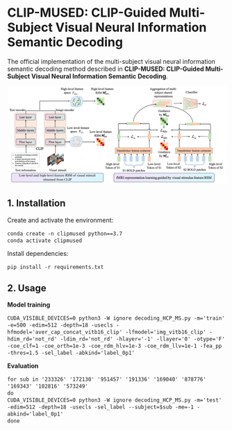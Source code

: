 # CLIP-MUSED: CLIP-Guided Multi-Subject Visual Neural Information Semantic Decoding

The official implementation of the multi-subject visual neural information semantic decoding method described in **CLIP-MUSED: CLIP-Guided Multi-Subject Visual Neural Information Semantic Decoding**.

![Diagram](./figure/diagram.png)

## 1. Installation
Create and activate the environment:
```shell
conda create -n clipmused python==3.7
conda activate clipmused
```
Install dependencies:
```shell
pip install -r requirements.txt
```

## 2. Usage
**Model training**
```shell
CUDA_VISIBLE_DEVICES=0 python3 -W ignore decoding_HCP_MS.py -m='train' -e=500 -edim=512 -depth=18 -usecls -hfmodel='aver_cap_concat_vitb16_clip' -lfmodel='img_vitb16_clip' -hdim_rd='not_rd' -ldim_rd='not_rd' -hlayer='-1' -llayer='0' -otype='F' -coe_clf=1 -coe_orth=1e-3 -coe_rdm_hlv=1e-3 -coe_rdm_llv=1e-1 -fea_pp -thres=1.5 -sel_label -abkind='label_0p1'
```

**Evaluation**
```shell
for sub in '233326' '172130' '951457' '191336' '169040' '878776' '169343' '102816' '573249'
do
CUDA_VISIBLE_DEVICES=0 python3 -W ignore decoding_HCP_MS.py -m='test' -edim=512 -depth=18 -usecls -sel_label --subject=$sub -me=-1 -abkind='label_0p1'
done
```